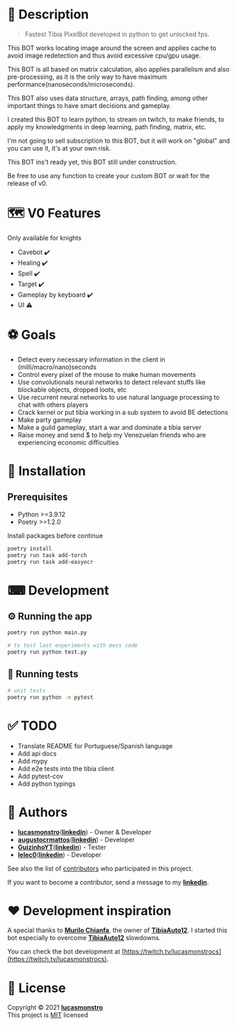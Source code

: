 # 📝 Description

> Fastest Tibia PixelBot developed in python to get unlocked fps.

This BOT works locating image around the screen and applies cache to avoid image redetection and thus avoid excessive cpu/gpu usage.

This BOT is all based on matrix calculation, also applies parallelism and also pre-processing, as it is the only way to have maximum performance(nanoseconds/microseconds).

This BOT also uses data structure, arrays, path finding, among other important things to have smart decisions and gameplay.

I created this BOT to learn python, to stream on twitch, to make friends, to apply my knowledgments in deep learning, path finding, matrix, etc.

I'm not going to sell subscription to this BOT, but it will work on "global" and you can use it, it's at your own risk.

This BOT ins't ready yet, this BOT still under construction.

Be free to use any function to create your custom BOT or wait for the release of v0.

# 🗺️ V0 Features

Only available for knights

- Cavebot :heavy_check_mark:
- Healing :heavy_check_mark:
- Spell :heavy_check_mark:
- Target :heavy_check_mark:
- Gameplay by keyboard :heavy_check_mark:
- UI :warning:

# ⚽ Goals

- Detect every necessary information in the client in (milli/macro/nano)seconds
- Control every pixel of the mouse to make human movements
- Use convolutionals neural networks to detect relevant stuffs like blockable objects, dropped loots, etc
- Use recurrent neural networks to use natural language processing to chat with others players
- Crack kernel or put tibia working in a sub system to avoid BE detections
- Make party gameplay
- Make a guild gameplay, start a war and dominate a tibia server
- Raise money and send $ to help my Venezuelan friends who are experiencing economic difficulties

# 🧰 Installation

## Prerequisites

- Python >=3.9.12
- Poetry >=1.2.0

Install packages before continue

```bash
poetry install
poetry run task add-torch
poetry run task add-easyocr
```

# ⌨ Development

## ⚙ Running the app

```bash
poetry run python main.py

# to test last experiments with mess code
poetry run python test.py
```

## 🧪 Running tests

```bash
# unit tests
poetry run python -m pytest
```

# ✅ TODO

- Translate README for Portuguese/Spanish language
- Add api docs
- Add mypy
- Add e2e tests into the tibia client
- Add pytest-cov
- Add python typings

# 👷 Authors

- [**lucasmonstro**](http://github.com/lucasmonstro)([**linkedin**](https://www.linkedin.com/in/lucasmonstro/)) - Owner & Developer
- [**augustocrmattos**](http://github.com/augustocrmattos)([**linkedin**](https://www.linkedin.com/in/augustocrmattos/)) - Developer
- [**GuizinhoYT**](http://github.com/GuizinhoYT)([**linkedin**](https://www.linkedin.com/in/guilherme-gra%C3%A7a-3953231a2/)) - Tester
- [**lelec0**](https://github.com/lelec0)([**linkedin**](https://www.linkedin.com/in/max-miranda/)) - Developer

See also the list of [contributors](../../graphs/contributors) who participated
in this project.

If you want to become a contributor, send a message to my [**linkedin**](https://www.linkedin.com/in/lucasmonstro/).

# ❤️ Development inspiration

A special thanks to [**Murilo Chianfa**](https://github.com/MuriloChianfa), the owner of [**TibiaAuto12**](https://github.com/MuriloChianfa/TibiaAuto12). I started this bot especially to overcome [**TibiaAuto12**](https://github.com/MuriloChianfa/TibiaAuto12) slowdowns.

You can check the bot development at [https://twitch.tv/lucasmonstrocs](https://twitch.tv/lucasmonstrocs).

# 📝 License

Copyright © 2021 [**lucasmonstro**](https://github.com/lucasmonstro)  
This project is [MIT](https://opensource.org/licenses/MIT) licensed

